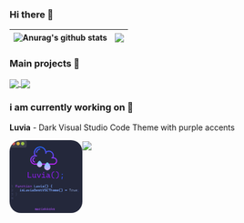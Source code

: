 ### Hi there 👋

| <img align="center" src="https://github-readme-stats.vercel.app/api?username=maciekkoks&show_icons=true&theme=tokyonight" alt="Anurag's github stats" /> |<img align="center" src="https://github-readme-stats.vercel.app/api/top-langs/?username=maciekkoks&layout=compact&theme=tokyonight" />|
| ------------- | ------------- |

### Main projects 💜

<a href="https://github.com/maciekkoks/random-color">
  <img align="center" src="https://github-readme-stats.vercel.app/api/pin/?username=maciekkoks&repo=random-color&theme=tokyonight" />
</a>
<a href="https://github.com/maciekkoks/Multimedia-Buttons">
  <img align="center" src="https://github-readme-stats.vercel.app/api/pin/?username=maciekkoks&repo=multimedia-buttons&theme=tokyonight" />
</a>

### i am currently working on 💼
**Luvia** - Dark Visual Studio Code Theme with purple accents

</a>
<a href="https://github.com/maciekkoks/luvia-vsc-theme">
  <img align="center" src="https://github-readme-stats.vercel.app/api/pin/?username=maciekkoks&repo=luvia-vsc-theme&theme=tokyonight" />
  
  <img style="border-radius:20px;" align="left" src="https://raw.githubusercontent.com/maciekkoks/luvia-vsc-theme/main/Static/logo128.png">
</a> 
